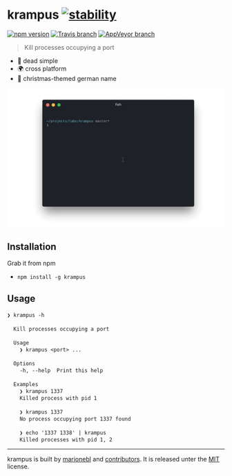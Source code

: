 # krampus [![stability][0]][1]

[![npm version][6]][7] [![Travis branch][2]][3] [![AppVeyor branch][4]][5]

> Kill processes occupying a port

* :rocket: dead simple
* :earth_africa: cross platform
* :santa: christmas-themed german name

![krampus usage](./krampus.gif)

## Installation

Grab it from npm

* `npm install -g krampus`

## Usage

```
❯ krampus -h

  Kill processes occupying a port

  Usage
    ❯ krampus <port> ...

  Options
    -h, --help  Print this help

  Examples
    ❯ krampus 1337
    Killed process with pid 1

    ❯ krampus 1337
    No process occupying port 1337 found

    ❯ echo '1337 1338' | krampus
    Killed processes with pid 1, 2
```

---
krampus is built by [marionebl](https://github.com/marionebl) and [contributors](https://github.com/marionebl/krampus/graphs/contributors). It is released unter the [MIT](https://github.com/marionebl/krampus/blob/master/LICENSE) license.

[0]: https://img.shields.io/badge/stability-experimental-orange.svg?style=flat-square
[1]: https://nodejs.org/api/documentation.html#documentation_stability_index
[2]: https://img.shields.io/travis/marionebl/krampus/master.svg?style=flat-square
[3]: https://travis-ci.org/marionebl/krampus
[4]: https://img.shields.io/appveyor/ci/marionebl/krampus/master.svg?style=flat-square
[5]: https://ci.appveyor.com/project/marionebl/krampus
[6]: https://img.shields.io/npm/v/krampus.svg?style=flat-square
[7]: https://npmjs.org/package/krampus
